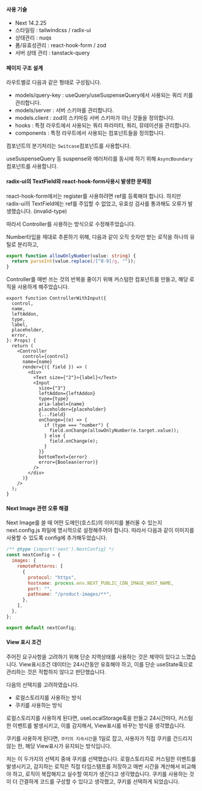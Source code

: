 #### 사용 기술

- Next 14.2.25
- 스타일링 : tailwindcss / radix-ui
- 상태관리 : nuqs
- 폼/유효성관리 : react-hook-form / zod
- 서버 상태 관리 : tanstack-query

#### 페이지 구조 설계

라우트별로 다음과 같은 형태로 구성됩니다.

- models/query-key : useQuery/useSuspenseQuery에서 사용되는 쿼리 키를 관리합니다.
- models/server : 서버 스키마를 관리합니다.
- models.client : zod의 스키마등 서버 스키마가 아닌 것들을 정의합니다.
- hooks : 특정 라우트에서 사용되는 쿼리 파라미터, 쿼리, 뮤테이션을 관리합니다.
- components : 특정 라우트에서 사용되는 컴포넌트들을 정의합니다.

컴포넌트의 분기처리는 `Switcase`컴포넌트를 사용합니다.

useSuspenseQuery 등 suspense와 에러처리를 동시에 하기 위해 `AsyncBoundary`컴포넌트를 사용합니다.

#### radix-ui의 TextField와 react-hook-form사용시 발생한 문제점

react-hook-form에서는 register를 사용하려면 ref를 등록해야 합니다. 하지만 radix-ui의 TextField에는 ref를 주입할 수 없었고, 유효성 검사를 통과해도 오류가 발생했습니다. (invalid-type)

따라서 Controller를 사용하는 방식으로 수정해주었습니다.

Number타입을 제대로 추론하기 위해, 다음과 같이 오직 숫자만 받는 로직을 하나의 유틸로 분리하고,

```ts
export function allowOnlyNumber(value: string) {
  return parseInt(value.replace(/[^0-9]/g, ""));
}
```

Controller를 매번 쓰는 것의 반복을 줄이기 위해 커스텀한 컴포넌트를 만들고, 해당 로직을 사용하게 해주었습니다.

```tsx
export function ControllerWithInput({
  control,
  name,
  leftAddon,
  type,
  label,
  placeholder,
  error,
}: Props) {
  return (
    <Controller
      control={control}
      name={name}
      render={({ field }) => (
        <div>
          <Text size={"2"}>{label}</Text>
          <Input
            size={"3"}
            leftAddon={leftAddon}
            type={type}
            aria-label={name}
            placeholder={placeholder}
            {...field}
            onChange={(e) => {
              if (type === "number") {
                field.onChange(allowOnlyNumber(e.target.value));
              } else {
                field.onChange(e);
              }
            }}
            bottomText={error}
            error={Boolean(error)}
          />
        </div>
      )}
    />
  );
}
```

#### Next Image 관련 오류 해결

Next Image를 쓸 때 어떤 도메인(호스트)의 이미지를 불러올 수 있는지 next.config.js 파일에 명시적으로 설정해주어야 합니다.
따라서 다음과 같이 이미지를 사용할 수 있도록 config에 추가해두었습니다.

```js
/** @type {import('next').NextConfig} */
const nextConfig = {
  images: {
    remotePatterns: [
      {
        protocol: "https",
        hostname: process.env.NEXT_PUBLIC_CDN_IMAGE_HOST_NAME,
        port: "",
        pathname: "/product-images/**",
      },
    ],
  },
};

export default nextConfig;
```

#### View 표시 조건

주어진 요구사항을 고려하기 위해 단순 지역상태를 사용하는 것은 제약이 있다고 느꼈습니다. View표시조건 데이터는 24시간동안 유효해야 하고, 이를 단순 useState훅으로 관리하는 것은 적합하지 않다고 판단했습니다.

다음의 선택지를 고려하였습니다.

- 로컬스토리지를 사용하는 방식
- 쿠키를 사용하는 방식

로컬스토리지를 사용하게 된다면, useLocalStorage훅을 만들고 24시간마다, 커스텀한 이벤트를 발생시키고, 이를 감지해서, View표시를 바꾸는 방식을 생각했습니다.

쿠키를 사용하게 된다면, `쿠키의 지속시간`을 1일로 잡고, 사용자가 직접 쿠키를 건드리지 않는 한, 해당 View표시가 유지되는 방식입니다.

저는 이 두가지의 선택지 중에 쿠키를 선택했습니다. 로컬스토리지로 커스텀한 이벤트를 발생시키고, 감지하는 로직은 직접 타임스탬프를 저장하고 매번 시간을 계산해서 비교해야 하고, 로직이 복잡해지고 실수할 여지가 생긴다고 생각했습니다.
쿠키를 사용하는 것이 더 간결하게 코드를 구성할 수 있다고 생각했고, 쿠키를 선택하게 되었습니다.
